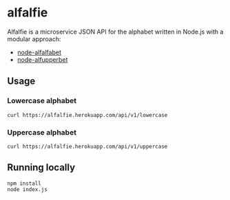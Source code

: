 # alfalfie

Alfalfie is a microservice JSON API for the alphabet written in Node.js with a
modular approach:

- [node-alfalfabet](https://github.com/max/node-alfalfabet)
- [node-alfupperbet](https://github.com/max/node-alfupperbet)

## Usage 

### Lowercase alphabet

```
curl https://alfalfie.herokuapp.com/api/v1/lowercase
```

### Uppercase alphabet

```
curl https://alfalfie.herokuapp.com/api/v1/uppercase
```

## Running locally

```
npm install
node index.js
```
